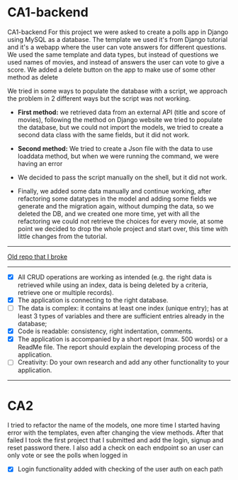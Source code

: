 # CA1-backend
CA1-backend
For this project we were asked to create a polls app in Django using MySQL as a database. 
The template we used it's from Django tutorial and it's a webapp where the user can vote answers for different questions.
We used the same template and data types, but instead of questions we used names of movies, 
and instead of answers the user can vote to give a score.
We added a delete button on the app to make use of some other method as delete

We tried in some ways to populate the database with a script, we approach the problem in 
2 different ways but the script was not working.

- **First method:** we retrieved data from an external API (title and score of movies), 
following the method on Django website we tried to populate the database, but we could not import the models, 
we tried to create a second data class with the same fields, but it did not work. 

- **Second method:** We tried to create a Json file with the data to use loaddata method, but when we were running the command, we were having an error

- We decided to pass the script manually on the shell, but it did not work.

- Finally, we added some data manually and continue working, after refactoring some datatypes in the model and adding some fields we generate and the migration again, 
without dumping the data, so we deleted the DB, and we created one more time, yet with all the refactoring we could not retrieve the choices for every movie,
at some point we decided to drop the whole project and start over, this time with little changes from the tutorial.

---
[Old repo that I broke](https://github.com/23643studentdorset/CAs-Backend)

---

- [x] All CRUD operations are working as intended (e.g. the right data is retrieved while using an index, data is being deleted by a criteria, retrieve one or multiple records). 
- [x] The application is connecting to the right database. 
- [ ] The data is complex: it contains at least one index (unique entry); has at least 3 types of variables and there are sufficient entries already in the database; 
- [x] Code is readable: consistency, right indentation, comments. 
- [x] The application is accompanied by a short report (max. 500 words) or a ReadMe file. The report should explain the developing process of the application. 
- [ ] Creativity: Do your own research and add any other functionality to your application. 
---
# CA2
I tried to refactor the name of the models, one more time I started having error with the templates, even after changing the view methods.
After that failed I took the first project that I submitted and add the login, signup and reset password there.
I also add a check on each endpoint so an user can only vote or see the polls when logged in 
- [x] Login functionality added with checking of the user auth on each path